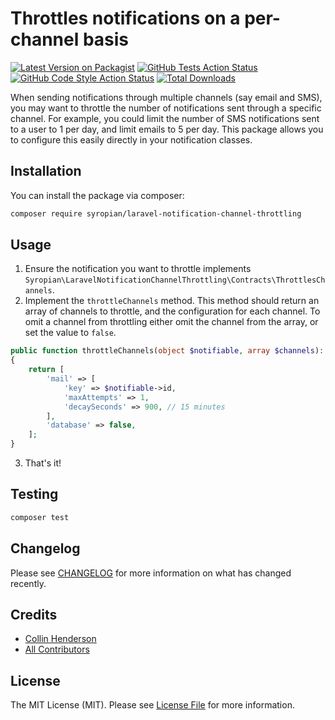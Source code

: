 # Throttles notifications on a per-channel basis

[![Latest Version on Packagist](https://img.shields.io/packagist/v/syropian/laravel-notification-channel-throttling.svg?style=flat-square)](https://packagist.org/packages/syropian/laravel-notification-channel-throttling)
[![GitHub Tests Action Status](https://img.shields.io/github/actions/workflow/status/syropian/laravel-notification-channel-throttling/run-tests.yml?branch=main&label=tests&style=flat-square)](https://github.com/syropian/laravel-notification-channel-throttling/actions?query=workflow%3Arun-tests+branch%3Amain)
[![GitHub Code Style Action Status](https://img.shields.io/github/actions/workflow/status/syropian/laravel-notification-channel-throttling/fix-php-code-style-issues.yml?branch=main&label=code%20style&style=flat-square)](https://github.com/syropian/laravel-notification-channel-throttling/actions?query=workflow%3A"Fix+PHP+code+style+issues"+branch%3Amain)
[![Total Downloads](https://img.shields.io/packagist/dt/syropian/laravel-notification-channel-throttling.svg?style=flat-square)](https://packagist.org/packages/syropian/laravel-notification-channel-throttling)

When sending notifications through multiple channels (say email and SMS), you may want to throttle the number of notifications sent through a specific channel. For example, you could limit the number of SMS notifications sent to a user to 1 per day, and limit emails to 5 per day. This package allows you to configure this easily directly in your notification classes.

## Installation

You can install the package via composer:

```bash
composer require syropian/laravel-notification-channel-throttling
```

## Usage

1. Ensure the notification you want to throttle implements `Syropian\LaravelNotificationChannelThrottling\Contracts\ThrottlesChannels`.
2. Implement the `throttleChannels` method. This method should return an array of channels to throttle, and the configuration for each channel. To omit a channel from throttling either omit the channel from the array, or set the value to `false`.

```php
public function throttleChannels(object $notifiable, array $channels): array
{
    return [
        'mail' => [
            'key' => $notifiable->id,
            'maxAttempts' => 1,
            'decaySeconds' => 900, // 15 minutes
        ],
        'database' => false,
    ];
}
```

3. That's it!

## Testing

```bash
composer test
```

## Changelog

Please see [CHANGELOG](CHANGELOG.md) for more information on what has changed recently.

## Credits

-   [Collin Henderson](https://github.com/syropian)
-   [All Contributors](../../contributors)

## License

The MIT License (MIT). Please see [License File](LICENSE.md) for more information.
